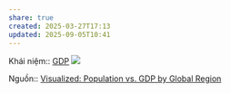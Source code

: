 ```yaml
---
share: true
created: 2025-03-27T17:13
updated: 2025-09-05T10:41
---
```

Khái niệm:: [GDP](../../../%CE%9E%20Kh%C3%A1i%20ni%E1%BB%87m/GDP.md)
![](https://www.visualcapitalist.com/wp-content/uploads/2025/04/Economic-Power_WEB.jpg)

Nguồn:: [Visualized: Population vs. GDP by Global Region](https://www.visualcapitalist.com/visualized-population-vs-gdp-by-global-region/)